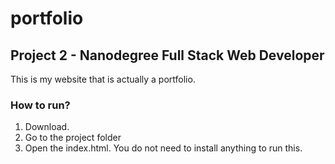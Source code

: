 # portfolio
## Project 2 - Nanodegree Full Stack Web Developer
This is my website that is actually a portfolio.

### How to run?
1. Download.
2. Go to the project folder
3. Open the index.html.
You do not need to install anything to run this.
